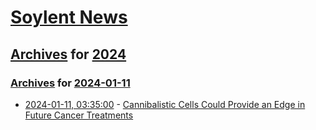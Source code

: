 # [Soylent News](../../../README.md)

## [Archives](../../index.md) for [2024](../index.md)

### [Archives](../../index.md) for [2024-01-11](index.md)

* [2024-01-11, 03:35:00](https://soylentnews.org/article.pl?sid=24/01/10/032219&from=rss) - [Cannibalistic Cells Could Provide an Edge in Future Cancer Treatments](https://soylentnews.org/article.pl?sid=24/01/10/032219&from=rss)
